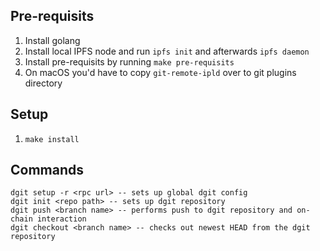 ## Pre-requisits

1. Install golang
2. Install local IPFS node and run `ipfs init` and afterwards `ipfs daemon`
3. Install pre-requisits by running `make pre-requisits`
4. On macOS you'd have to copy `git-remote-ipld` over to git plugins directory

## Setup

1. `make install`

## Commands

```
dgit setup -r <rpc url> -- sets up global dgit config
dgit init <repo path> -- sets up dgit repository
dgit push <branch name> -- performs push to dgit repository and on-chain interaction
dgit checkout <branch name> -- checks out newest HEAD from the dgit repository
```
